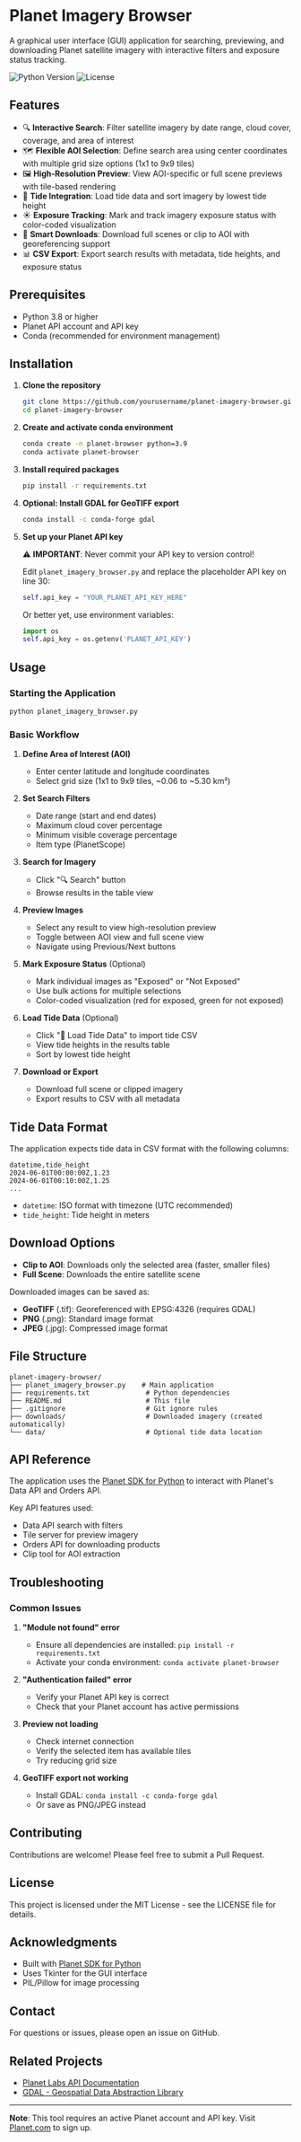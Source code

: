 # Planet Imagery Browser

A graphical user interface (GUI) application for searching, previewing, and downloading Planet satellite imagery with interactive filters and exposure status tracking.

![Python Version](https://img.shields.io/badge/python-3.8%2B-blue)
![License](https://img.shields.io/badge/license-MIT-green)

## Features

- 🔍 **Interactive Search**: Filter satellite imagery by date range, cloud cover, coverage, and area of interest
- 🗺️ **Flexible AOI Selection**: Define search area using center coordinates with multiple grid size options (1x1 to 9x9 tiles)
- 🖼️ **High-Resolution Preview**: View AOI-specific or full scene previews with tile-based rendering
- 🌊 **Tide Integration**: Load tide data and sort imagery by lowest tide height
- ☀️ **Exposure Tracking**: Mark and track imagery exposure status with color-coded visualization
- 💾 **Smart Downloads**: Download full scenes or clip to AOI with georeferencing support
- 📊 **CSV Export**: Export search results with metadata, tide heights, and exposure status

## Prerequisites

- Python 3.8 or higher
- Planet API account and API key
- Conda (recommended for environment management)

## Installation

1. **Clone the repository**
   ```bash
   git clone https://github.com/yourusername/planet-imagery-browser.git
   cd planet-imagery-browser
   ```

2. **Create and activate conda environment**
   ```bash
   conda create -n planet-browser python=3.9
   conda activate planet-browser
   ```

3. **Install required packages**
   ```bash
   pip install -r requirements.txt
   ```

4. **Optional: Install GDAL for GeoTIFF export**
   ```bash
   conda install -c conda-forge gdal
   ```

5. **Set up your Planet API key**
   
   ⚠️ **IMPORTANT**: Never commit your API key to version control!
   
   Edit `planet_imagery_browser.py` and replace the placeholder API key on line 30:
   ```python
   self.api_key = "YOUR_PLANET_API_KEY_HERE"
   ```
   
   Or better yet, use environment variables:
   ```python
   import os
   self.api_key = os.getenv('PLANET_API_KEY')
   ```

## Usage

### Starting the Application

```bash
python planet_imagery_browser.py
```

### Basic Workflow

1. **Define Area of Interest (AOI)**
   - Enter center latitude and longitude coordinates
   - Select grid size (1x1 to 9x9 tiles, ~0.06 to ~5.30 km²)

2. **Set Search Filters**
   - Date range (start and end dates)
   - Maximum cloud cover percentage
   - Minimum visible coverage percentage
   - Item type (PlanetScope)

3. **Search for Imagery**
   - Click "🔍 Search" button
   - Browse results in the table view

4. **Preview Images**
   - Select any result to view high-resolution preview
   - Toggle between AOI view and full scene view
   - Navigate using Previous/Next buttons

5. **Mark Exposure Status** (Optional)
   - Mark individual images as "Exposed" or "Not Exposed"
   - Use bulk actions for multiple selections
   - Color-coded visualization (red for exposed, green for not exposed)

6. **Load Tide Data** (Optional)
   - Click "🌊 Load Tide Data" to import tide CSV
   - View tide heights in the results table
   - Sort by lowest tide height

7. **Download or Export**
   - Download full scene or clipped imagery
   - Export results to CSV with all metadata

## Tide Data Format

The application expects tide data in CSV format with the following columns:

```csv
datetime,tide_height
2024-06-01T00:00:00Z,1.23
2024-06-01T00:10:00Z,1.25
...
```

- `datetime`: ISO format with timezone (UTC recommended)
- `tide_height`: Tide height in meters

## Download Options

- **Clip to AOI**: Downloads only the selected area (faster, smaller files)
- **Full Scene**: Downloads the entire satellite scene

Downloaded images can be saved as:
- **GeoTIFF** (.tif): Georeferenced with EPSG:4326 (requires GDAL)
- **PNG** (.png): Standard image format
- **JPEG** (.jpg): Compressed image format

## File Structure

```
planet-imagery-browser/
├── planet_imagery_browser.py    # Main application
├── requirements.txt              # Python dependencies
├── README.md                     # This file
├── .gitignore                    # Git ignore rules
├── downloads/                    # Downloaded imagery (created automatically)
└── data/                         # Optional tide data location
```

## API Reference

The application uses the [Planet SDK for Python](https://github.com/planetlabs/planet-client-python) to interact with Planet's Data API and Orders API.

Key API features used:
- Data API search with filters
- Tile server for preview imagery
- Orders API for downloading products
- Clip tool for AOI extraction

## Troubleshooting

### Common Issues

1. **"Module not found" error**
   - Ensure all dependencies are installed: `pip install -r requirements.txt`
   - Activate your conda environment: `conda activate planet-browser`

2. **"Authentication failed" error**
   - Verify your Planet API key is correct
   - Check that your Planet account has active permissions

3. **Preview not loading**
   - Check internet connection
   - Verify the selected item has available tiles
   - Try reducing grid size

4. **GeoTIFF export not working**
   - Install GDAL: `conda install -c conda-forge gdal`
   - Or save as PNG/JPEG instead

## Contributing

Contributions are welcome! Please feel free to submit a Pull Request.

## License

This project is licensed under the MIT License - see the LICENSE file for details.

## Acknowledgments

- Built with [Planet SDK for Python](https://github.com/planetlabs/planet-client-python)
- Uses Tkinter for the GUI interface
- PIL/Pillow for image processing

## Contact

For questions or issues, please open an issue on GitHub.

## Related Projects

- [Planet Labs API Documentation](https://developers.planet.com/docs/data/)
- [GDAL - Geospatial Data Abstraction Library](https://gdal.org/)

---

**Note**: This tool requires an active Planet account and API key. Visit [Planet.com](https://www.planet.com/) to sign up.

